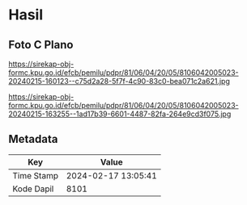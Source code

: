 # Hasil

## Foto C Plano

https://sirekap-obj-formc.kpu.go.id/efcb/pemilu/pdpr/81/06/04/20/05/8106042005023-20240215-160123--c75d2a28-5f7f-4c90-83c0-bea071c2a621.jpg

https://sirekap-obj-formc.kpu.go.id/efcb/pemilu/pdpr/81/06/04/20/05/8106042005023-20240215-163255--1ad17b39-6601-4487-82fa-264e9cd3f075.jpg


## Metadata

| Key        | Value               |
| ---------- | ------------------- |
| Time Stamp | 2024-02-17 13:05:41 |
| Kode Dapil | 8101                |



